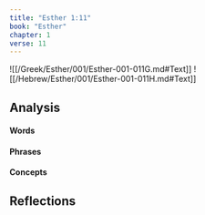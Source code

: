 ```yaml
---
title: "Esther 1:11"
book: "Esther"
chapter: 1
verse: 11
---
```

![[/Greek/Esther/001/Esther-001-011G.md#Text]]
![[/Hebrew/Esther/001/Esther-001-011H.md#Text]]

## Analysis

#### Words

#### Phrases

#### Concepts

## Reflections
